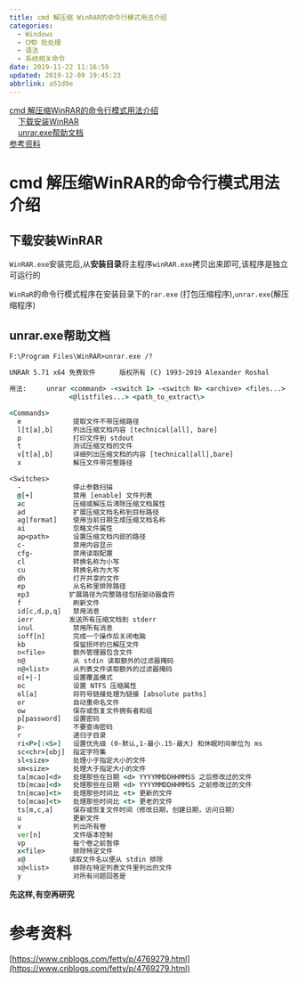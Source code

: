 ```yaml
---
title: cmd 解压缩 WinRAR的命令行模式用法介绍
categories: 
  - Windows
  - CMD 批处理
  - 语法
  - 系统相关命令
date: 2019-11-22 11:16:59
updated: 2019-12-09 19:45:23
abbrlink: a51d0e
---
```

<div id='my_toc'><a href="/blog/a51d0e/#cmd-解压缩WinRAR的命令行模式用法介绍">cmd 解压缩WinRAR的命令行模式用法介绍</a><br/>&nbsp;&nbsp;&nbsp;&nbsp;<a href="/blog/a51d0e/#下载安装WinRAR">下载安装WinRAR</a><br/>&nbsp;&nbsp;&nbsp;&nbsp;<a href="/blog/a51d0e/#unrar-exe帮助文档">unrar.exe帮助文档</a><br/><a href="/blog/a51d0e/#参考资料">参考资料</a><br/></div><!--more-->
<script>if (navigator.platform.search('arm')==-1){document.getElementById('my_toc').style.display = 'none';}
var e,p = document.getElementsByTagName('p');while (p.length>0) {e = p[0];e.parentElement.removeChild(e);}
</script>

<!--end-->
# cmd 解压缩WinRAR的命令行模式用法介绍 #
## 下载安装WinRAR ##
`WinRAR.exe`安装完后,从**安装目录**将主程序`winRAR.exe`拷贝出来即可,该程序是独立可运行的

`WinRaR`的命令行模式程序在安装目录下的`rar.exe` (打包压缩程序),`unrar.exe`(解压缩程序)
## unrar.exe帮助文档 ##
```cmd
F:\Program Files\WinRAR>unrar.exe /?

UNRAR 5.71 x64 免费软件      版权所有 (C) 1993-2019 Alexander Roshal

用法:     unrar <command> -<switch 1> -<switch N> <archive> <files...>
               <@listfiles...> <path_to_extract\>

<Commands>
  e             提取文件不带压缩路径
  l[t[a],b]     列出压缩文档内容 [technical[all], bare]
  p             打印文件到 stdout
  t             测试压缩文档的文件
  v[t[a],b]     详细列出压缩文档的内容 [technical[all],bare]
  x             解压文件带完整路径

<Switches>
  -             停止参数扫描
  @[+]          禁用 [enable] 文件列表
  ac            压缩或解压后清除压缩文档属性
  ad            扩展压缩文档名称到目标路径
  ag[format]    使用当前日期生成压缩文档名称
  ai            忽略文件属性
  ap<path>      设置压缩文档内部的路径
  c-            禁用内容显示
  cfg-          禁用读取配置
  cl            转换名称为小写
  cu            转换名称为大写
  dh            打开共享的文件
  ep            从名称里排除路径
  ep3          扩展路径为完整路径包括驱动器盘符
  f             刷新文件
  id[c,d,p,q]   禁用消息
  ierr         发送所有压缩文档到 stderr
  inul          禁用所有消息
  ioff[n]       完成一个操作后关闭电脑
  kb            保留损坏的已解压文件
  n<file>       额外管理器包含文件
  n@            从 stdin 读取额外的过滤器掩码
  n@<list>      从列表文件读取额外的过滤器掩码
  o[+|-]        设置覆盖模式
  oc            设置 NTFS 压缩属性
  ol[a]         将符号链接处理为链接 [absolute paths]
  or            自动重命名文件
  ow            保存或恢复文件拥有者和组
  p[password]   设置密码
  p-            不要查询密码
  r             递归子目录
  ri<P>[:<S>]   设置优先级 (0-默认,1-最小.15-最大) 和休眠时间单位为 ms
  sc<chr>[obj]  指定字符集
  sl<size>      处理小于指定大小的文件
  sm<size>      处理大于指定大小的文件
  ta[mcao]<d>   处理那些在日期 <d> YYYYMMDDHHMMSS 之后修改过的文件
  tb[mcao]<d>   处理那些在日期 <d> YYYYMMDDHHMMSS 之前修改过的文件
  tn[mcao]<t>   处理那些时间比 <t> 更新的文件
  to[mcao]<t>   处理那些时间比 <t> 更老的文件
  ts[m,c,a]     保存或恢复文件时间（修改日期，创建日期，访问日期）
  u             更新文件
  v             列出所有卷
  ver[n]        文件版本控制
  vp            每个卷之前暂停
  x<file>       排除特定文件
  x@           读取文件名以便从 stdin 排除
  x@<list>      排除在特定列表文件里列出的文件
  y             对所有问题回答是
```
**先这样,有空再研究**
# 参考资料 #
[https://www.cnblogs.com/fetty/p/4769279.html](https://www.cnblogs.com/fetty/p/4769279.html)
